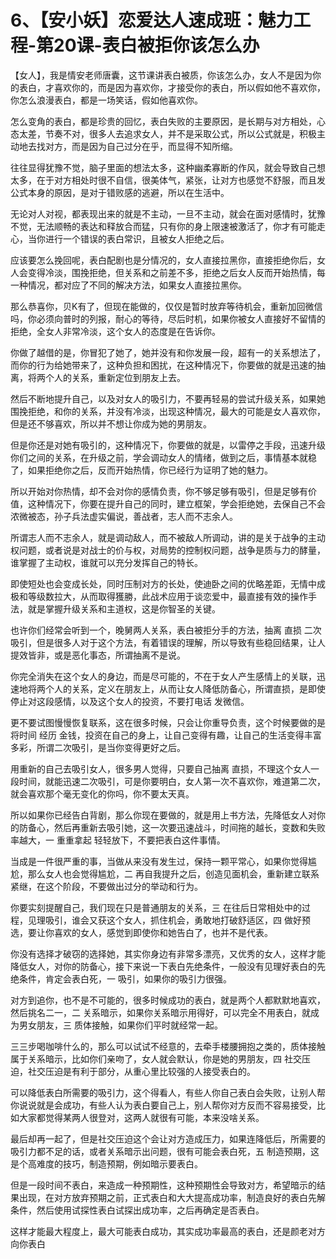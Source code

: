 # 6、【安小妖】恋爱达人速成班：魅力工程-第20课-表白被拒你该怎么办

【女人】，我是情安老师唐囊，这节课讲表白被质，你该怎么办，女人不是因为你的表白，才喜欢你的，而是因为喜欢你，才接受你的表白，所以假如他不喜欢你，你怎么浪漫表白，都是一场笑话，假如他喜欢你。

怎么变角的表白，都是珍贵的回忆，表白失败的主要原因，是长期与对方相处，心态太差，节奏不对，很多人去追求女人，并不是采取公式，所以公式就是，积极主动地去找对方，而是因为自己过分在乎，而显得不知所缩。

往往显得犹豫不觉，脑子里面的想法太多，这种幽柔寡断的作风，就会导致自己想太多，在于对方相处时很不自信，很美体气，紧张，让对方也感觉不舒服，而且发公式本身的原因，是对于错败感的逃避，所以在生活中。

无论对人对视，都表现出来的就是不主动，一旦不主动，就会在面对感情时，犹豫不觉，无法顺畅的表达和释放合而猛，只有你的身上限速被激活了，你才有可能走心，当你进行一个错误的表白常识，且被女人拒绝之后。

应该要怎么挽回呢，表白配剧也是分情况的，女人直接拉黑你，直接拒绝你后，女人会变得冷淡，围挽拒绝，但关系和之前差不多，拒绝之后女人反而开始热情，每一种情况，都对应了不同的解决方法，如果女人直接拉黑你。

那么恭喜你，贝K有了，但现在能做的，仅仅是暂时放弃等待机会，重新加回微信吗，你必须向普时的列报，耐心的等待，尽后时机，如果你被女人直接好不留情的拒绝，全女人非常冷淡，这个女人的态度是在告诉你。

你做了越借的是，你冒犯了她了，她并没有和你发展一段，超有一的关系想法了，而你的行为给她带来了，这种负担和困扰，在这种情况下，你要做的就是迅速的抽离，将两个人的关系，重新定位到朋友上去。

然后不断地提升自己，以及对女人的吸引力，不要再轻易的尝试升级关系，如果她围挽拒绝，和你的关系，并没有冷淡，出现这种情况，最大的可能是女人喜欢你，但是还不够喜欢，所以并不想让你成为她的男朋友。

但是你还是对她有吸引的，这种情况下，你要做的就是，以雷停之手段，迅速升级你们之间的关系，在升级之前，学会调动女人的情绪，做到之后，事情基本就稳了，如果拒绝你之后，反而开始热情，你已经行为证明了她的魅力。

所以开始对你热情，却不会对你的感情负责，你不够足够有吸引，但是足够有价值，这种情况下，你要在提升自己的同时，建立框架，学会拒绝她，去保自己不会浓微被态，孙子兵法虚实偏说，善战者，志人而不志余人。

所谓志人而不志余人，就是调动敌人，而不被敌人所调动，讲的是关于战争的主动权问题，或者说是对战士的价与权，对局势的控制权问题，战争是质与力的酵量，谁掌握了主动权，谁就可以充分发挥自己的特长。

即使短处也会变成长处，同时压制对方的长处，使迪卧之间的优略差距，无情中成极和等级数拉大，从而取得獲勝，此战术应用于谈恋爱中，最直接有效的操作手法，就是掌握升级关系和主道权，这是你智圣的关键。

也许你们经常会听到一个，晚舅两人关系，表白被拒分手的方法，抽离 直损 二次吸引，但是很多人对于这个方法，有着错误的理解，所以导致有些稳回结果，让人提效皆非，或是恶化事态，所谓抽离不是说。

你完全消失在这个女人的身边，而是尽可能的，不在于女人产生感情上的关联，迅速地将两个人的关系，定义在朋友上，从而让女人降低防备心，所谓直损，是即使停止对这段感情，以及这个女人的投资，不要打电话 发微信。

更不要试图慢慢恢复联系，这在很多时候，只会让你重导负责，这个时候要做的是将时间 经历 金钱，投资在自己的身上，让自己变得有趣，让自己的生活变得丰富多彩，所谓二次吸引，是当你变得更好之后。

用重新的自己去吸引女人，很多男人觉得，只要自己抽离 直损，不理这个女人一段时间，就能迅速二次吸引，可是你要明白，女人第一次不喜欢你，难道第二次，就会喜欢那个毫无变化的你吗，你不要太天真。

所以如果你已经告白背剧，那么你现在要做的，就是用上书方法，先降低女人对你的防备心，然后再重新去吸引她，这一次要迅速战斗，时间拖的越长，变数和失败率越大，一 重重拿起 轻轻放下，不要把表白这件事情。

当成是一件很严重的事，当做从来没有发生过，保持一颗平常心，如果你觉得尴尬，那么女人也会觉得尴尬，二 再自我提升之后，创造见面机会，重新建立联系 紧继，在这个阶段，不要做出过分的举动和行为。

你要实刻提醒自己，我们现在只是普通朋友的关系，三 在往后日常相处中的过程，见理吸引，谁会又获这个女人，抓住机会，勇敢地打破舒适区，四 做好预选，要让你喜欢的女人，感觉到即使你和她告白了，也并不是代表。

你没有选择才破窃的选择她，其实你身边有非常多漂亮，又优秀的女人，这样才能降低女人，对你的防备心，接下来说一下表白先绝条件，一般没有见理好表白的先绝条件，肯定会表白死，一 吸引，如果你的吸引力很强。

对方到追你，也不是不可能的，很多时候成功的表白，就是两个人都默默地喜欢，然后挑名二一，二 关系暗示，如果你关系暗示用得好，可以完全不用表白，就成为男女朋友，三 质体接触，如果你们平时就经常一起。

三三步喝咖啡什么的，那么可以试试不经意的，去牵手楼腰拥抱之类的，质体接触属于关系暗示，比如你们亲吻了，女人就会默认，你是她的男朋友，四 社交压迫，社交压迫是有利于部分，从重心里比较强的人接受表白的。

可以降低表白所需要的吸引力，这个得看人，有些人你自己表白会失败，让别人帮你说说就是会成功，有些人认为表白要自己上，别人帮你对方反而不容易接受，比如大家都觉得某两人很登对，这两人就很有可能，本来没啥关系。

最后却再一起了，但是社交压迫这个会让对方造成压力，如果连降低后，所需要的吸引力都不足的话，或者关系暗示出问题，很有可能会表白死，五 制造预期，这是个高难度的技巧，制造预期，例如暗示要表白。

但是一段时间不表白，来造成一种预期性，这种预期性会导致对方，希望暗示的结果出现，在对方放弃预期之前，正式表白和大大提高成功率，制造良好的表白先解条件，然后使用试探性表白试探出成功率，之后再确定是否表白。

这样才能最大程度上，最大可能表白成功，其实成功率最高的表白，还是颜老对方向你表白